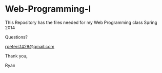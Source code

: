 Web-Programming-I
=================

This Repository has the files needed for my Web Programming class Spring 2014

Questions?

rpeters1428@gmail.com

Thank you,

Ryan
